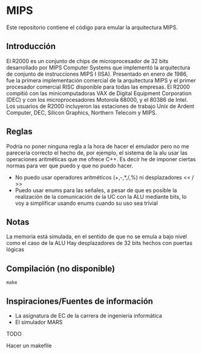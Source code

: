 # MIPS
Este repositorio contiene el código para emular la arquitectura MIPS.

## Introducción
El R2000 es un conjunto de chips de microprocesador de 32 bits desarrollado por MIPS Computer Systems que implementó 
la arquitectura de conjunto de instrucciones MIPS I (ISA). Presentado en enero de 1986, fue la primera implementación 
comercial de la arquitectura MIPS y el primer procesador comercial RISC disponible para todas las empresas. El R2000 
compitió con las minicomputadoras VAX de Digital Equipment Corporation (DEC) y con los microprocesadores Motorola 68000, 
y el 80386 de Intel. Los usuarios de R2000 incluyeron las estaciones de trabajo Unix de Ardent Computer, DEC, Silicon Graphics, 
Northern Telecom y MIPS. 

## Reglas
Podría no poner ninguna regla a la hora de hacer el emulador pero no me parecería correcto el hecho de, por ejemplo,
el sistema de la alu usar las operaciones aritméticas que me ofrece C++. Es decir he de imponer ciertas normas para ver 
que puedo y que no puedo hacer.

- No puedo usar operadores aritméticos (+,-,*,/,%) ni desplazadores << / >>
- Puedo usar enums para las señales, a pesar de que es posible la realización de la comunicación de la UC con la ALU mediante bits, lo voy a simplificar usando enums cuando su uso sea trivial

## Notas
La memoria está simulada, en el sentido de que no se emula a bajo nivel como el caso de la ALU
Hay desplazadores de 32 bits hechos con puertas lógicas

## Compilación (no disponible)
    make

## Inspiraciones/Fuentes de información
- La asignatura de EC de la carrera de ingenieria informática
- El simulador MARS




TODO

Hacer un makefile
